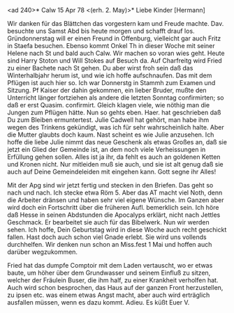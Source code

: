 <ad 240>* Calw 15 Apr 78
 <(erh. 2. May)>*
Liebe Kinder [Hermann]

Wir danken für das Blättchen das vorgestern kam und Freude machte. Dav. besuchte uns Samst Abd bis heute morgen und schafft drauf los. Gründonnerstag will er einen Freund in Offenburg, vielleicht gar auch Fritz in Staefa besuchen. Ebenso kommt Onkel Th in dieser Woche mit seiner Helene nach St und bald auch Calw. Wir machen so voran wies geht. Heute sind Harry Stoton und Will Stokes auf Besuch da. Auf Charfreitg wird Fried zu einer Bachete nach St gehen. Du aber wirst froh sein daß das Winterhalbjahr herum ist, und wie ich hoffe aufschnaufen. Das mit dem Pflügen ist auch hier so. Ich war Donnerstg in Stammh zum Examen und Sitzung. Pf Kaiser der dahin gekommen, ein lieber Bruder, mußte den Unterricht länger fortziehen als andere die letzten Sonntag confirmirten; so daß er erst Quasim. confirmirt. Gleich klagen viele, wie nöthig man die Jungen zum Pflügen hätte. Nun so gehts eben. Haer. hat geschrieben daß Du zum Bleiben ermuntertest. Julie Cadwell hat gehört, man habe ihm wegen des Trinkens gekündigt, was ich für sehr wahrscheinlich halte. Aber die Mutter glaubts doch kaum. Nast scheint es wie Julie anzusehen. Ich hoffe die liebe Julie nimmt das neue Geschenk als etwas Großes an, daß sie jetzt ein Glied der Gemeinde ist, an dem noch viele Verheissungen in Erfüllung gehen sollen. Alles ist ja ihr, da fehlt es auch an goldenen Ketten und Kronen nicht. Nur mitleiden muß sie auch, und sie ist alt genug daß sie auch auf Deine Gemeindeleiden mit eingehen kann. Gott segne ihr Alles!

Mit der Apg sind wir jetzt fertig und stecken in den Briefen. Das geht so nach und nach. Ich stecke etwa Röm 5. Aber das AT macht viel Noth, denn die Arbeiter dränsen und haben sehr viel eigene Wünsche. Im Ganzen aber wird doch ein Fortschritt über die früheren Aufl. bemerklich sein. Ich höre daß Hesse in seinen Abdstunden die Apocalyps erklärt, nicht nach Jettles Geschmack. Er bearbeitet sie auch für das Bibelwerk. Nun wir werden sehen. 
Ich hoffe, Dein Geburtstag wird in diese Woche auch recht geschickt fallen. Hast doch auch schon viel Gnade erlebt. Sie wird uns vollends durchhelfen. 
Wir denken nun schon an Miss.fest 1 Mai und hoffen auch darüber wegzukommen.

Fried hat das dumpfe Comptoir mit dem Laden vertauscht, wo er etwas baute, um höher über dem Grundwasser und seinem Einfluß zu sitzen, welcher der Fräulein Buser, die ihm half, zu einer Krankheit verholfen hat. Auch wird schon besprochen, das Haus auf der ganzen Front herzustellen, zu ipsen etc. was einem etwas Angst macht, aber auch wird erträglich ausfallen müssen, wenn es dazu kommt. Adieu.
 Es küßt Euer V.
